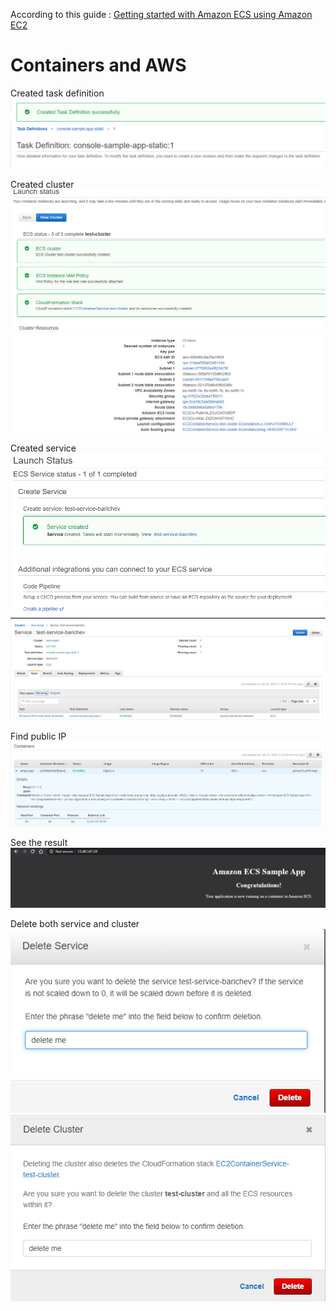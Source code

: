 According to this guide : [Getting started with Amazon ECS using Amazon EC2](https://docs.aws.amazon.com/AmazonECS/latest/developerguide/getting-started-ecs-ec2.html)

# Containers and AWS
Created task definition  
![cloning](res/img1.png)  

Created cluster  
![cloning](res/img2.png)  

Created service  
![cloning](res/img3.png)  
![cloning](res/img5.png)  

Find public IP  
![cloning](res/img4.png)  

See the result  
![cloning](res/img6.png)

Delete both service and cluster  
![cloning](res/img7.png)  
![cloning](res/img8.png)  
